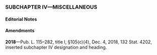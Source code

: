 ### SUBCHAPTER IV—MISCELLANEOUS ###

#### **Editorial Notes** ####

#### Amendments ####

**2018**—Pub. L. 115–282, title I, §105(c)(4), Dec. 4, 2018, 132 Stat. 4202, inserted subchapter IV designation and heading.